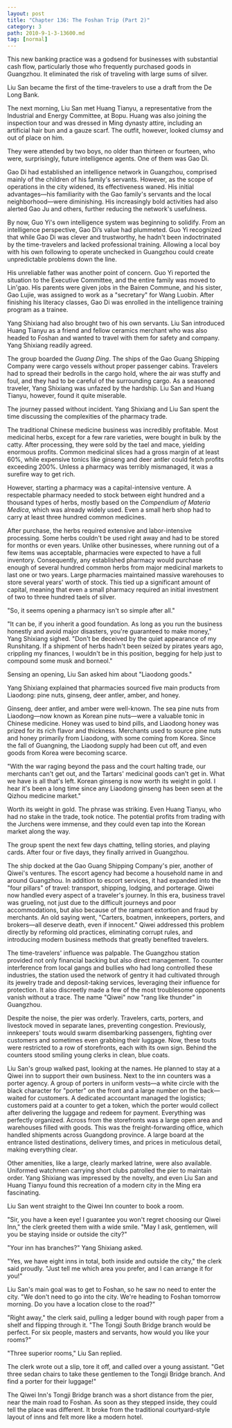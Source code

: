 ```yaml
---
layout: post
title: "Chapter 136: The Foshan Trip (Part 2)"
category: 3
path: 2010-9-1-3-13600.md
tag: [normal]
---
```


This new banking practice was a godsend for businesses with substantial cash flow, particularly those who frequently purchased goods in Guangzhou. It eliminated the risk of traveling with large sums of silver.

Liu San became the first of the time-travelers to use a draft from the De Long Bank.

The next morning, Liu San met Huang Tianyu, a representative from the Industrial and Energy Committee, at Bopu. Huang was also joining the inspection tour and was dressed in Ming dynasty attire, including an artificial hair bun and a gauze scarf. The outfit, however, looked clumsy and out of place on him.

They were attended by two boys, no older than thirteen or fourteen, who were, surprisingly, future intelligence agents. One of them was Gao Di.

Gao Di had established an intelligence network in Guangzhou, comprised mainly of the children of his family's servants. However, as the scope of operations in the city widened, its effectiveness waned. His initial advantages—his familiarity with the Gao family's servants and the local neighborhood—were diminishing. His increasingly bold activities had also alerted Gao Ju and others, further reducing the network's usefulness.

By now, Guo Yi's own intelligence system was beginning to solidify. From an intelligence perspective, Gao Di’s value had plummeted. Guo Yi recognized that while Gao Di was clever and trustworthy, he hadn't been indoctrinated by the time-travelers and lacked professional training. Allowing a local boy with his own following to operate unchecked in Guangzhou could create unpredictable problems down the line.

His unreliable father was another point of concern. Guo Yi reported the situation to the Executive Committee, and the entire family was moved to Lin'gao. His parents were given jobs in the Bairen Commune, and his sister, Gao Lujie, was assigned to work as a "secretary" for Wang Luobin. After finishing his literacy classes, Gao Di was enrolled in the intelligence training program as a trainee.

Yang Shixiang had also brought two of his own servants. Liu San introduced Huang Tianyu as a friend and fellow ceramics merchant who was also headed to Foshan and wanted to travel with them for safety and company. Yang Shixiang readily agreed.

The group boarded the *Guang Ding*. The ships of the Gao Guang Shipping Company were cargo vessels without proper passenger cabins. Travelers had to spread their bedrolls in the cargo hold, where the air was stuffy and foul, and they had to be careful of the surrounding cargo. As a seasoned traveler, Yang Shixiang was unfazed by the hardship. Liu San and Huang Tianyu, however, found it quite miserable.

The journey passed without incident. Yang Shixiang and Liu San spent the time discussing the complexities of the pharmacy trade.

The traditional Chinese medicine business was incredibly profitable. Most medicinal herbs, except for a few rare varieties, were bought in bulk by the catty. After processing, they were sold by the tael and mace, yielding enormous profits. Common medicinal slices had a gross margin of at least 60%, while expensive tonics like ginseng and deer antler could fetch profits exceeding 200%. Unless a pharmacy was terribly mismanaged, it was a surefire way to get rich.

However, starting a pharmacy was a capital-intensive venture. A respectable pharmacy needed to stock between eight hundred and a thousand types of herbs, mostly based on the *Compendium of Materia Medica*, which was already widely used. Even a small herb shop had to carry at least three hundred common medicines.

After purchase, the herbs required extensive and labor-intensive processing. Some herbs couldn't be used right away and had to be stored for months or even years. Unlike other businesses, where running out of a few items was acceptable, pharmacies were expected to have a full inventory. Consequently, any established pharmacy would purchase enough of several hundred common herbs from major medicinal markets to last one or two years. Large pharmacies maintained massive warehouses to store several years' worth of stock. This tied up a significant amount of capital, meaning that even a small pharmacy required an initial investment of two to three hundred taels of silver.

"So, it seems opening a pharmacy isn't so simple after all."

"It can be, if you inherit a good foundation. As long as you run the business honestly and avoid major disasters, you're guaranteed to make money," Yang Shixiang sighed. "Don't be deceived by the quiet appearance of my Runshitang. If a shipment of herbs hadn't been seized by pirates years ago, crippling my finances, I wouldn't be in this position, begging for help just to compound some musk and borneol."

Sensing an opening, Liu San asked him about "Liaodong goods."

Yang Shixiang explained that pharmacies sourced five main products from Liaodong: pine nuts, ginseng, deer antler, amber, and honey.

Ginseng, deer antler, and amber were well-known. The sea pine nuts from Liaodong—now known as Korean pine nuts—were a valuable tonic in Chinese medicine. Honey was used to bind pills, and Liaodong honey was prized for its rich flavor and thickness. Merchants used to source pine nuts and honey primarily from Liaodong, with some coming from Korea. Since the fall of Guangning, the Liaodong supply had been cut off, and even goods from Korea were becoming scarce.

"With the war raging beyond the pass and the court halting trade, our merchants can't get out, and the Tartars' medicinal goods can't get in. What we have is all that's left. Korean ginseng is now worth its weight in gold. I hear it's been a long time since any Liaodong ginseng has been seen at the Qizhou medicine market."

Worth its weight in gold. The phrase was striking. Even Huang Tianyu, who had no stake in the trade, took notice. The potential profits from trading with the Jurchens were immense, and they could even tap into the Korean market along the way.

The group spent the next few days chatting, telling stories, and playing cards. After four or five days, they finally arrived in Guangzhou.

The ship docked at the Gao Guang Shipping Company's pier, another of Qiwei's ventures. The escort agency had become a household name in and around Guangzhou. In addition to escort services, it had expanded into the "four pillars" of travel: transport, shipping, lodging, and porterage. Qiwei now handled every aspect of a traveler's journey. In this era, business travel was grueling, not just due to the difficult journeys and poor accommodations, but also because of the rampant extortion and fraud by merchants. An old saying went, "Carters, boatmen, innkeepers, porters, and brokers—all deserve death, even if innocent." Qiwei addressed this problem directly by reforming old practices, eliminating corrupt rules, and introducing modern business methods that greatly benefited travelers.

The time-travelers' influence was palpable. The Guangzhou station provided not only financial backing but also direct management. To counter interference from local gangs and bullies who had long controlled these industries, the station used the network of gentry it had cultivated through its jewelry trade and deposit-taking services, leveraging their influence for protection. It also discreetly made a few of the most troublesome opponents vanish without a trace. The name "Qiwei" now "rang like thunder" in Guangzhou.

Despite the noise, the pier was orderly. Travelers, carts, porters, and livestock moved in separate lanes, preventing congestion. Previously, innkeepers' touts would swarm disembarking passengers, fighting over customers and sometimes even grabbing their luggage. Now, these touts were restricted to a row of storefronts, each with its own sign. Behind the counters stood smiling young clerks in clean, blue coats.

Liu San's group walked past, looking at the names. He planned to stay at a Qiwei inn to support their own business. Next to the inn counters was a porter agency. A group of porters in uniform vests—a white circle with the black character for "porter" on the front and a large number on the back—waited for customers. A dedicated accountant managed the logistics; customers paid at a counter to get a token, which the porter would collect after delivering the luggage and redeem for payment. Everything was perfectly organized. Across from the storefronts was a large open area and warehouses filled with goods. This was the freight-forwarding office, which handled shipments across Guangdong province. A large board at the entrance listed destinations, delivery times, and prices in meticulous detail, making everything clear.

Other amenities, like a large, clearly marked latrine, were also available. Uniformed watchmen carrying short clubs patrolled the pier to maintain order. Yang Shixiang was impressed by the novelty, and even Liu San and Huang Tianyu found this recreation of a modern city in the Ming era fascinating.

Liu San went straight to the Qiwei Inn counter to book a room.

"Sir, you have a keen eye! I guarantee you won't regret choosing our Qiwei Inn," the clerk greeted them with a wide smile. "May I ask, gentlemen, will you be staying inside or outside the city?"

"Your inn has branches?" Yang Shixiang asked.

"Yes, we have eight inns in total, both inside and outside the city," the clerk said proudly. "Just tell me which area you prefer, and I can arrange it for you!"

Liu San's main goal was to get to Foshan, so he saw no need to enter the city. "We don't need to go into the city. We're heading to Foshan tomorrow morning. Do you have a location close to the road?"

"Right away," the clerk said, pulling a ledger bound with rough paper from a shelf and flipping through it. "The Tongji South Bridge branch would be perfect. For six people, masters and servants, how would you like your rooms?"

"Three superior rooms," Liu San replied.

The clerk wrote out a slip, tore it off, and called over a young assistant. "Get three sedan chairs to take these gentlemen to the Tongji Bridge branch. And find a porter for their luggage!"

The Qiwei Inn's Tongji Bridge branch was a short distance from the pier, near the main road to Foshan. As soon as they stepped inside, they could tell the place was different. It broke from the traditional courtyard-style layout of inns and felt more like a modern hotel.